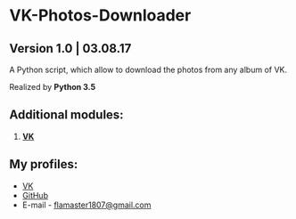 # VK-Photos-Downloader
## Version 1.0 | 03.08.17
A Python script, which allow to download the photos from any album of VK.

Realized by **Python 3.5**

## Additional modules:
 1. **[VK](https://github.com/dimka665/vk)**

## My profiles:
 - [VK](https://vk.com/victoria_1807)
 - [GitHub](https://github.com/Victoria1807)
 - E-mail - flamaster1807@gmail.com
 
 
